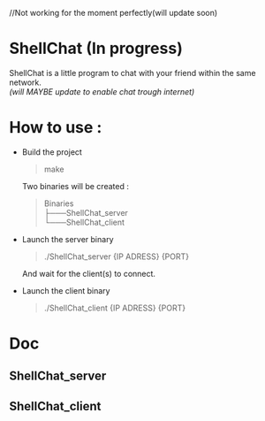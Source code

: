 //Not working for the moment perfectly(will update soon)
# ShellChat (In progress)
ShellChat is a little program to chat with your friend within the same network.</br>
*(will MAYBE update to enable chat trough internet)*

# How to use :
- Build the project
  > make

  Two binaries will be created :
  > Binaries</br>
  > ├───ShellChat_server</br>
  > └───ShellChat_client</br>

- Launch the server binary
  > ./ShellChat_server {IP ADRESS} {PORT}
  
  And wait for the client(s) to connect.
 
- Launch the client binary
  > ./ShellChat_client {IP ADRESS} {PORT}
 
# Doc
## ShellChat_server
## ShellChat_client
